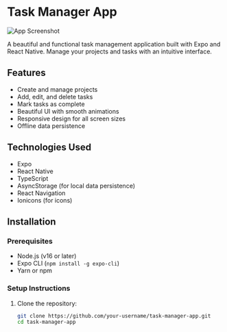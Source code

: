 # Task Manager App

![App Screenshot](./assets/screenshot.png) <!-- Add your screenshot if available -->

A beautiful and functional task management application built with Expo and React Native. Manage your projects and tasks with an intuitive interface.

## Features

- Create and manage projects
- Add, edit, and delete tasks
- Mark tasks as complete
- Beautiful UI with smooth animations
- Responsive design for all screen sizes
- Offline data persistence

## Technologies Used

- Expo
- React Native
- TypeScript
- AsyncStorage (for local data persistence)
- React Navigation
- Ionicons (for icons)

## Installation

### Prerequisites

- Node.js (v16 or later)
- Expo CLI (`npm install -g expo-cli`)
- Yarn or npm

### Setup Instructions

1. Clone the repository:
   ```bash
   git clone https://github.com/your-username/task-manager-app.git
   cd task-manager-app
